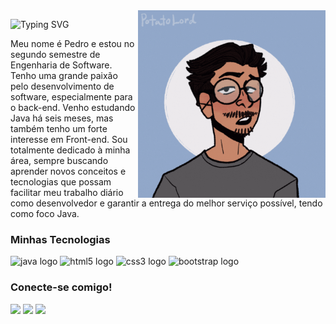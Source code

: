 <img align="right" alt="" height="300px" src="./GIFgithub.gif">

![Typing SVG](https://readme-typing-svg.demolab.com/?lines=Olá,+Eu+me+chamo+Pedro+Henrique!)

<p align="left">
Meu nome é Pedro e estou no segundo semestre de Engenharia de Software. Tenho uma grande paixão pelo desenvolvimento de software, especialmente para o back-end. Venho estudando Java há seis meses, mas também tenho um forte interesse em Front-end. Sou totalmente dedicado à minha área, sempre buscando aprender novos conceitos e tecnologias que possam facilitar meu trabalho diário como desenvolvedor e garantir a entrega do melhor serviço possível, tendo como foco Java.
</p>

<h3 align="left">Minhas Tecnologias</h3>
<div align="left" style="display: inline_block><br>
  <img src="https://cdn.jsdelivr.net/gh/devicons/devicon/icons/c/c-original.svg" height="50" alt="c logo"  />
  <img src="https://cdn.jsdelivr.net/gh/devicons/devicon/icons/java/java-original.svg" height="50" alt="java logo"  />
  <img src="https://cdn.jsdelivr.net/gh/devicons/devicon/icons/html5/html5-original.svg" height="50" alt="html5 logo"  />
  <img src="https://cdn.jsdelivr.net/gh/devicons/devicon/icons/css3/css3-original.svg" height="50" alt="css3 logo"  />
  <img src="https://cdn.jsdelivr.net/gh/devicons/devicon/icons/bootstrap/bootstrap-original.svg" height="50" alt="bootstrap logo"  />
</div>


<h3><b>Conecte-se comigo!</b></h3> 
<div> 
  <a href="https://www.instagram.com/pedro.hbos/" target="_blank"><img src="https://img.shields.io/badge/-Instagram-%23E4405F?style=for-the-badge&logo=instagram&logoColor=white" target="_blank"></a>
  <a href = "pedrobalbino186@gmail.com"><img src="https://img.shields.io/badge/-Gmail-%23333?style=for-the-badge&logo=gmail&logoColor=white" target="_blank"></a>
  <a href="https://www.linkedin.com/in/rafaella-ballerini-45875016a](https://www.linkedin.com/in/pedro-henrique-balbino-b6032930a/)" target="_blank"><img src="https://img.shields.io/badge/-LinkedIn-%230077B5?style=for-the-badge&logo=linkedin&logoColor=white" 
  target="_blank"></a>   
</div>
